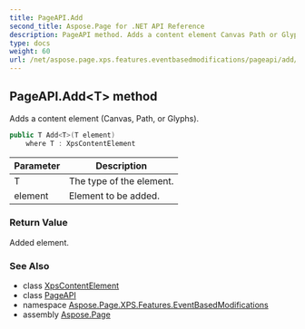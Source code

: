 ```yaml
---
title: PageAPI.Add
second_title: Aspose.Page for .NET API Reference
description: PageAPI method. Adds a content element Canvas Path or Glyphs
type: docs
weight: 60
url: /net/aspose.page.xps.features.eventbasedmodifications/pageapi/add/
---
```

## PageAPI.Add&lt;T&gt; method

Adds a content element (Canvas, Path, or Glyphs).

```csharp
public T Add<T>(T element)
    where T : XpsContentElement
```

| Parameter | Description |
| --- | --- |
| T | The type of the element. |
| element | Element to be added. |

### Return Value

Added element.

### See Also

* class [XpsContentElement](../../../aspose.page.xps.xpsmodel/xpscontentelement/)
* class [PageAPI](../)
* namespace [Aspose.Page.XPS.Features.EventBasedModifications](../../pageapi/)
* assembly [Aspose.Page](../../../)


